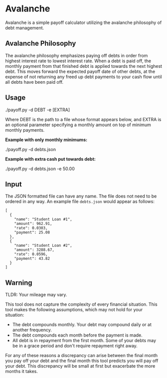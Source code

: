 # Avalanche

Avalanche is a simple payoff calculator utilizing the avalanche philosophy of debt management.

## Avalanche Philosophy

The avalanche philosophy emphasizes paying off debts in order from highest interest rate to lowest interest rate. When a debt is paid off, the monthly payment from that finished debt is applied towards the next highest debt. This moves forward the expected payoff date of other debts, at the expense of not returning any freed up debt payments to your cash flow until all debts have been paid off.

## Usage

./payoff.py -d DEBT -e [EXTRA]

Where DEBT is the path to a file whose format appears below, and EXTRA is an optional parameter specifying a monthly amount on top of minimum monthly payments.

**Example with only monthly minimums:**

./payoff.py -d debts.json

**Example with extra cash put towards debt:**

./payoff.py -d debts.json -e 50.00

## Input

The JSON formatted file can have any name. The file does not need to be ordered in any way. An example file `debts.json` would appear as follows:

```
[
  {
    "name": "Student Loan #1",
    "amount": 962.91,
    "rate": 0.0303,
    "payment": 25.08
  },
  {
    "name": "Student Loan #2",
    "amount": 3288.67,
    "rate": 0.0596,
    "payment": 43.82
  }
]
```

## Warning

TLDR: Your mileage may vary.

This tool does not capture the complexity of every financial situation. This tool makes the following assumptions, which may not hold for your situation:
- The debt compounds monthly. Your debt may compound daily or at another frequency.
- The debt compounds each month before the payment is made.
- All debt is in repayment from the first month. Some of your debts may be in a grace period and don't require repayment right away.

For any of these reasons a discrepancy can arise between the final month you pay off your debt and the final month this tool predicts you will pay off your debt. This discrepancy will be small at first but exacerbate the more months it takes.
